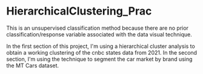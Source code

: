 # HierarchicalClustering_Prac

This is an unsupervised classification method because there are no prior classification/response variable associated with the data visual technique.

In the first section of this project, I'm using a hierarchical cluster analysis to obtain a working clustering of the cnbc states data from 2021. 
In the second section, I'm using the technique to segment the car market by brand using the MT Cars dataset.
